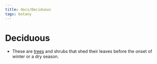 ```yaml
---
title: docs/Deciduous
tags: botany
---
```


# Deciduous
- These are [trees](docs/Trees.md) and shrubs that shed their leaves before the onset of winter or a dry season.